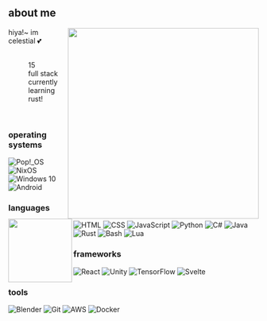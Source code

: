## about me

<img src="https://github.com/CelestialCrafter/CelestialCrafter/blob/master/github-metrics.svg" align="right" width="384">

<div>
  <img src="https://avatars.githubusercontent.com/u/44733683" align="left" width="128">
  hiya!~ im celestial 💕<br><br>
  <dl>
    <dd>
      15<br>
      full stack<br>
      currently learning rust!
    </dd>
  </dl>
</div>
<br />

### operating systems
![Pop!_OS](https://img.shields.io/badge/Pop!_OS-%236ACAD8.svg?style=for-the-badge&logo=popos&logoColor=white)
![NixOS](https://img.shields.io/badge/NixOS-%237EBAE4.svg?style=for-the-badge&logo=nixos&logoColor=white)
![Windows 10](https://img.shields.io/badge/Windows%2010-%230067B8.svg?style=for-the-badge&logo=windows10&logoColor=white)
![Android](https://img.shields.io/badge/Android-%233DDB85.svg?style=for-the-badge&logo=android&logoColor=white)

### languages
![HTML](https://img.shields.io/badge/html5-%23E34F26.svg?style=for-the-badge&logo=html5&logoColor=white)
![CSS](https://img.shields.io/badge/css3-%231572B6.svg?style=for-the-badge&logo=css3&logoColor=white)
![JavaScript](https://img.shields.io/badge/javascript-%23323330.svg?style=for-the-badge&logo=javascript&logoColor=%23F7DF1E)
![Python](https://img.shields.io/badge/python-3670A0?style=for-the-badge&logo=python&logoColor=ffdd54)
![C#](https://img.shields.io/badge/c%23%20-%23239120.svg?&style=for-the-badge&logo=csharp&logoColor=white)
![Java](https://img.shields.io/badge/java-%23ED8B00.svg?&style=for-the-badge&logo=openjdk&logoColor=white)
![Rust](https://img.shields.io/badge/rust-%23000000.svg?&style=for-the-badge&logo=rust&logoColor=white)
![Bash](https://img.shields.io/badge/bash%20-%23121011.svg?&style=for-the-badge&logo=gnu-bash&logoColor=white)
![Lua](https://img.shields.io/badge/lua-%232C2D72.svg?style=for-the-badge&logo=lua&logoColor=white)

### frameworks
![React](https://img.shields.io/badge/react%20-%2320232a.svg?&style=for-the-badge&logo=react&logoColor=%2361DAFB)
![Unity](https://img.shields.io/badge/unity%20-%23000000.svg?&style=for-the-badge&logo=unity&logoColor=white)
![TensorFlow](https://img.shields.io/badge/TensorFlow%20-%23FF6F00.svg?&style=for-the-badge&logo=TensorFlow&logoColor=white)
![Svelte](https://img.shields.io/badge/Svelte%20-%23F96743.svg?&style=for-the-badge&logo=svelte&logoColor=white)

### tools
![Blender](https://img.shields.io/badge/blender%20-%23F5792A.svg?&style=for-the-badge&logo=blender&logoColor=white)
![Git](https://img.shields.io/badge/git%20-%23F05033.svg?&style=for-the-badge&logo=git&logoColor=white)
![AWS](https://img.shields.io/badge/aws%20-%23FF9900.svg?&style=for-the-badge&logo=amazon-aws&logoColor=white)
![Docker](https://img.shields.io/badge/docker%20-%230db7ed.svg?&style=for-the-badge&logo=docker&logoColor=white)
